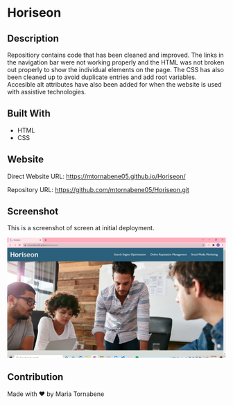 # Horiseon

## Description
Repositiory contains code that has been cleaned and improved. The links in the navigation bar were not working properly and the HTML was not broken out properly to show the individual elements on the page. The CSS has also been cleaned up to avoid duplicate entries and add root variables. Accesible alt attributes have also been added for when the website is used with assistive technologies.

## Built With
* HTML
* CSS

## Website
Direct Website URL: https://mtornabene05.github.io/Horiseon/

Repository URL: https://github.com/mtornabene05/Horiseon.git

## Screenshot
This is a screenshot of screen at initial deployment.

![Web Screenshot](./assets/images/capture.png)


## Contribution
Made with ❤️ by Maria Tornabene